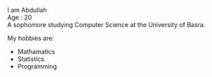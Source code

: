 I am Abdullah <br> 
Age : 20 <br> 
A sophomore studying Computer Science at the University of Basra.<br>

My hobbies are: <br> 
 * Mathamatics
 * Statistics
 * Programming 

